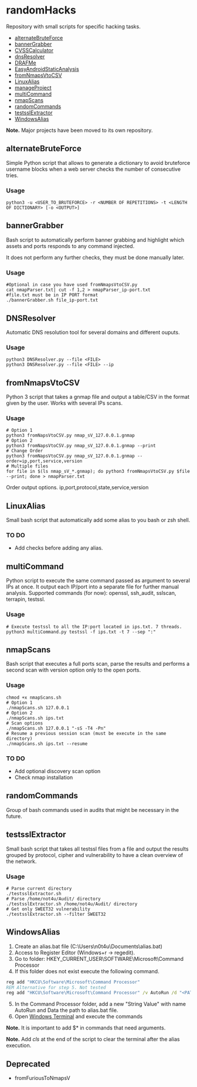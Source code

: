 # randomHacks

Repository with small scripts for specific hacking tasks.

- [alternateBruteForce](#alternatebruteforce)
- [bannerGrabber](#bannerGrabber)
- [CVSSCalculator](#https://github.com/n0t4u/CVSSCalculator)
- [dnsResolver](#DNSResolver)
- [DRAFMe](#https://github.com/n0t4u/DRAFMe)
- [EasyAndroidStaticAnalysis](https://github.com/n0t4u/easyAndroidStaticAnalysis)
- [fromNmapsVtoCSV](#fromnmapsvtocsv)
- [LinuxAlias](#LinuxAlias)
- [manageProject](https://github.com/n0t4u/manageProject)
- [multiCommand](#multiCommand)
- [nmapScans](#nmapscans)
- [randomCommands](#randomCommands)
- [testsslExtractor](#testsslExtractor)
- [WindowsAlias](#WindowsAlias)

**Note.** Major projects have been moved to its own repository.

## alternateBruteForce
Simple Python script that allows to generate a dictionary to avoid bruteforce username blocks when a web server checks the number of consecutive tries.

### Usage
```shell
python3 -u <USER_TO_BRUTEFORCE> -r <NUMBER OF REPETITIONS> -t <LENGTH OF DICTIONARY> [-o <OUTPUT>]
```

## bannerGrabber
Bash script to automatically perform banner grabbing and highlight which assets and ports responds to any command injected.

It does not perform any further checks, they must be done manually later.

### Usage
```shell
#Optional in case you have used fromNmapsVtoCSV.py
cat nmapParser.txt| cut -f 1,2 > nmapParser_ip-port.txt
#file.txt must be in IP PORT format
./bannerGrabber.sh file_ip-port.txt
```

## DNSResolver
Automatic DNS resolution tool for several domains and different ouputs.

### Usage
```shell
python3 DNSResolver.py --file <FILE>
python3 DNSResolver.py --file <FILE> --ip
```

## fromNmapsVtoCSV
Python 3 script that takes a gnmap file and output a table/CSV in the format given by the user. Works with several IPs scans.

### Usage
```shell
# Option 1
python3 fromNapsVtoCSV.py nmap_sV_127.0.0.1.gnmap
# Option 2
python3 fromNapsVtoCSV.py nmap_sV_127.0.0.1.gnmap --print
# Change Order
python3 fromNapsVtoCSV.py nmap_sV_127.0.0.1.gnmap --order=ip,port,service,version
# Multiple files
for file in $(ls nmap_sV_*.gnmap); do python3 fromNmapsVtoCSV.py $file --print; done > nmapParser.txt
```
Order output options.   ip,port,protocol,state,service,version

## LinuxAlias
Small bash script that automatically add some alias to you bash or zsh shell.

### TO DO
- Add checks before adding any alias.

## multiCommand
Python script to execute the same command passed as argument to several IPs at once. It output each IP/port into a separate file for further manual analysis.
Supported commands (for now): openssl, ssh_audit, sslscan, terrapin, testssl.

### Usage
```shell
# Execute testssl to all the IP:port located in ips.txt. 7 threads.
python3 multiCommand.py testssl -f ips.txt -t 7 --sep ":"
```

## nmapScans
Bash script that executes a full ports scan, parse the results and performs a second scan with version option only to the open ports.

### Usage
```shell
chmod +x nmapScans.sh
# Option 1
./nmapScans.sh 127.0.0.1
# Option 2
./nmapScans.sh ips.txt
# Scan options
./nmapScans.sh 127.0.0.1 "-sS -T4 -Pn"
# Resume a previous session scan (must be execute in the same directory)
./nmapScans.sh ips.txt --resume
```
### TO DO
- Add optional discovery scan option
- Check nmap installation

## randomCommands
Group of bash commands used in audits that might be necessary in the future.

## testsslExtractor
Small bash script that takes all testssl files from a file and output the results grouped by protocol, cipher and vulnerability to have a clean overview of the network.

### Usage
```shell
# Parse current directory
./testsslExtractor.sh
# Parse /home/not4u/Audit/ directory
./testsslExtractor.sh /home/not4u/Audit/ directory
# Get only SWEET32 vulnerability
./testsslExtractor.sh --filter SWEET32  
```

## WindowsAlias
1. Create an alias.bat file (C:\Users\n0t4u\Documents\alias.bat)
2. Access to Register Editor (Windows+r -> regedit).
3. Go to folder:
HKEY_CURRENT_USER\SOFTWARE\Microsoft\Command Processor
4. If this folder does not exist execute the following command.
```cmd
reg add "HKCU\Software\Microsoft\Command Processor"
REM Alternative for step 5. Not tested
reg add "HKCU\Software\Microsoft\Command Processor" /v AutoRun /d "<PATH_TO_FILE>"
```
5. In the Command Processor folder, add a new "String Value" with name AutoRun and Data the path to alias.bat file.
6. Open [Windows Terminal](https://apps.microsoft.com/store/detail/9N0DX20HK701) and execute the commands

**Note.** It is important to add $* in commands that need arguments.

**Note.** Add *cls* at the end of the script to clear the terminal after the alias execution.

## Deprecated
* fromFuriousToNmapsV